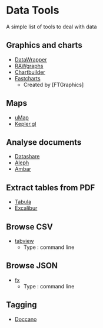 # Data Tools

A simple list of tools to deal with data

## Graphics and charts

* [DataWrapper](https://www.datawrapper.de/)
* [RAWgraphs](https://rawgraphs.io/)
* [Chartbuilder](http://quartz.github.io/Chartbuilder/)
* [Fastcharts](https://fastcharts.io/)
  * Created by [FTGraphics]  

## Maps

* [uMap](https://umap.openstreetmap.fr/fr/)
* [Kepler.gl](https://kepler.gl/)

## Analyse documents

* [Datashare](https://github.com/ICIJ/datashare)
* [Aleph](https://github.com/alephdata/aleph)
* [Ambar](https://ambar.cloud/)

## Extract tables from PDF

* [Tabula](https://tabula.technology/)
* [Excalibur](https://www.tryexcalibur.com/)

## Browse CSV

* [tabview](https://github.com/TabViewer/tabview)
  * Type : command line
 
 ## Browse JSON
 
 * [fx](https://github.com/antonmedv/fx)
   * Type : command line

## Tagging

* [Doccano](https://github.com/chakki-works/doccano/wiki)
 

